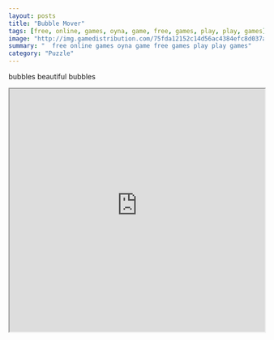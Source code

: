 ```yaml
---
layout: posts
title: "Bubble Mover"
tags: [free, online, games, oyna, game, free, games, play, play, games]
image: "http://img.gamedistribution.com/75fda12152c14d56ac4384efc8d037ae.jpg"
summary: "  free online games oyna game free games play play games"
category: "Puzzle"
---
```


bubbles beautiful bubbles

<iframe width="100%" height="480px;" src="http://flash.gamedistribution.com?game=75fda12152c14d56ac4384efc8d037ae"></iframe>